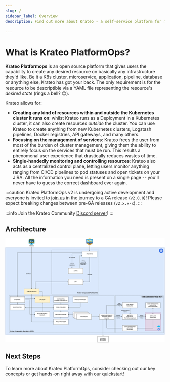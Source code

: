 ```yaml
---
slug: /
sidebar_label: Overview
description: Find out more about Krateo - a self-service platform for multi-cloud native resources based on Kubernetes

---
```


# What is Krateo PlatformOps?

**Krateo Platformops** is an open source platform that gives users the capability to create any desired resource on basically any infrastructure they'd like. Be it a K8s cluster, microservice, application, pipeline, database or anything else, Krateo has got your back. The only requirement is for the resource to be descriptible via a YAML file representing the resource's _desired state_ (rings a bell? 😉).

Krateo allows for:

- **Creating any kind of resources within and outside the Kubernetes cluster it runs on**: whilst Krateo runs as a Deployment in a Kubernetes cluster, it can also create resources _outside_ the cluster. You can use Krateo to create anything from new Kubernetes clusters, Logstash pipelines, Docker registries, API gateways, and many others.
- **Focusing on the management of services**: Krateo frees the user from most of the burden of cluster management, giving them the ability to entirely focus on the services that must be run. This results a phenomenal user experience that drastically reduces wastes of time.
- **Single-handedly monitoring and controlling resources**: Krateo also acts as a centralized control plane, letting users monitor anything ranging from CI/CD pipelines to pod statuses and open tickets on your JIRA. All the information you need is present on a single page -- you'll never have to guess the correct dashboard ever again.

:::caution
Krateo PlatformOps v2 is undergoing active development and everyone is invited to [join us](https://github.com/krateoplatformops/krateo) in the journey to a GA release (`v2.0.0`)! Please expect breaking changes between pre-GA releases (`v2.x.x-x`).
:::

:::info
Join the Krateo Community [Discord server](https://discord.gg/sjca4QvVTa)!
:::


## Architecture

![Architecture](../static/img/krateo-architecture.png)

## Next Steps

To learn more about Krateo PlatformOps, consider checking out our key concepts or get hands-on right away with our
[quickstart](./quickstart)!
